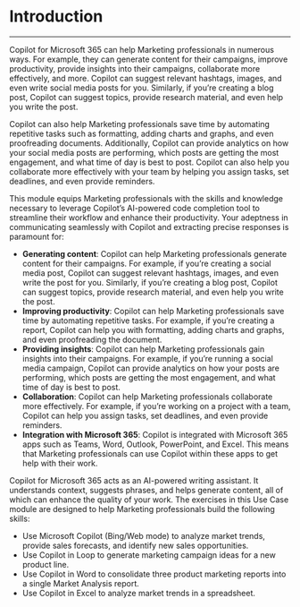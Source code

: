 
# Introduction
---
Copilot for Microsoft 365 can help Marketing professionals in numerous ways. For example, they can generate content for their campaigns, improve productivity, provide insights into their campaigns, collaborate more effectively, and more. Copilot can suggest relevant hashtags, images, and even write social media posts for you. Similarly, if you’re creating a blog post, Copilot can suggest topics, provide research material, and even help you write the post.

Copilot can also help Marketing professionals save time by automating repetitive tasks such as formatting, adding charts and graphs, and even proofreading documents. Additionally, Copilot can provide analytics on how your social media posts are performing, which posts are getting the most engagement, and what time of day is best to post. Copilot can also help you collaborate more effectively with your team by helping you assign tasks, set deadlines, and even provide reminders.

This module equips Marketing professionals with the skills and knowledge necessary to leverage Copilot’s AI-powered code completion tool to streamline their workflow and enhance their productivity. Your adeptness in communicating seamlessly with Copilot and extracting precise responses is paramount for:

 -  **Generating content**: Copilot can help Marketing professionals generate content for their campaigns. For example, if you’re creating a social media post, Copilot can suggest relevant hashtags, images, and even write the post for you. Similarly, if you’re creating a blog post, Copilot can suggest topics, provide research material, and even help you write the post.
 -  **Improving productivity**: Copilot can help Marketing professionals save time by automating repetitive tasks. For example, if you’re creating a report, Copilot can help you with formatting, adding charts and graphs, and even proofreading the document.
 -  **Providing insights**: Copilot can help Marketing professionals gain insights into their campaigns. For example, if you’re running a social media campaign, Copilot can provide analytics on how your posts are performing, which posts are getting the most engagement, and what time of day is best to post.
 -  **Collaboration**: Copilot can help Marketing professionals collaborate more effectively. For example, if you’re working on a project with a team, Copilot can help you assign tasks, set deadlines, and even provide reminders.
 -  **Integration with Microsoft 365**: Copilot is integrated with Microsoft 365 apps such as Teams, Word, Outlook, PowerPoint, and Excel. This means that Marketing professionals can use Copilot within these apps to get help with their work.

Copilot for Microsoft 365 acts as an AI-powered writing assistant. It understands context, suggests phrases, and helps generate content, all of which can enhance the quality of your work. The exercises in this Use Case module are designed to help Marketing professionals build the following skills:

 -  Use Microsoft Copilot (Bing/Web mode) to analyze market trends, provide sales forecasts, and identify new sales opportunities.
 -  Use Copilot in Loop to generate marketing campaign ideas for a new product line.
 -  Use Copilot in Word to consolidate three product marketing reports into a single Market Analysis report.
 -  Use Copilot in Excel to analyze market trends in a spreadsheet.
